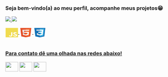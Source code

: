### Seja bem-vindo(a) ao meu perfil, acompanhe meus projetos😁

<div>
   <a href="https://github.com/samalves2003">
   <img height="180em" src="https://github-readme-stats.vercel.app/api?username=Samalves2003&show_icons=true&theme=tokyonight&include_all_commits=true&count_private=true"/>
   <img height="180em" src="https://github-readme-stats.vercel.app/api/top-langs/?username=Samalves2003&layout=compact&langs_count=6&theme=tokyonight"/>
</div>
    
<div style="display: inline_block"><br>
  <img align="center" alt="Js" height="30" width="40" src="https://raw.githubusercontent.com/devicons/devicon/master/icons/javascript/javascript-plain.svg ">
  <img align="center" alt="HTML" height="30" width="40" src="https://raw.githubusercontent.com/devicons/devicon/master/icons/html5/html5-original.svg ">
  <img align="center" alt="CSS" height="30" width="40" src="https://raw.githubusercontent.com/devicons/devicon/master/icons/css3/css3-original.svg ">
</div>
 
<br>


### Para contato dê uma olhada nas redes abaixo!
 
<div>
  <a href="https://www.linkedin.com/in/Samuel-alves2003" target="_blank"><img src="https://img.freepik.com/vetores-premium/logotipo-quadrado-do-linkedin-isolado-no-fundo-branco_469489-892.jpg" width="40" height="30" target target="_blank"></a>
 <a href = "mailto:samalves2003@outlook.com." target="_blank"><img src="https://logosmarcas.net/imageup/Outlook/Outlook_(4).png" width="40" height="30" target="_blank"></a>
<a href = "https://wa.me/5571987364634?text=Oi+Samuel%21+Vi+seu+contato+no+GitHub+e+me+interessei+por+meio+de+seus+projetos." target="_blank"><img src="https://encrypted-tbn0.gstatic.com/images?q=tbn:ANd9GcSslkHhS5UuqIZ0Ss24GHqFGFFqLCJwqI7HDw&usqp=CAU" width="40" height="30" target="_blank"></a>
</div>

